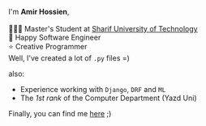 I'm **Amir Hossien**,</br>
</br>
👨🏻‍🎓 Master's Student at [Sharif University of Technology](http://www.sharif.edu/)</br>
🍭 Happy Software Engineer</br>
⭐ Creative Programmer</br>
Well, I've created a lot of `.py` files =)</br>

also:</br>
- Experience working with `Django`, `DRF` and `ML`</br>
- The *1st rank* of the Computer Department (Yazd Uni)</br>

Finally, you can find me [here](https://www.linkedin.com/in/amirhossein-hasanzadeh/) ;)</br>

<!---
amirhossein-sg/amirhossein-sg is a ✨ special ✨ repository because its `README.md` (this file) appears on your GitHub profile.
You can click the Preview link to take a look at your changes.
--->
